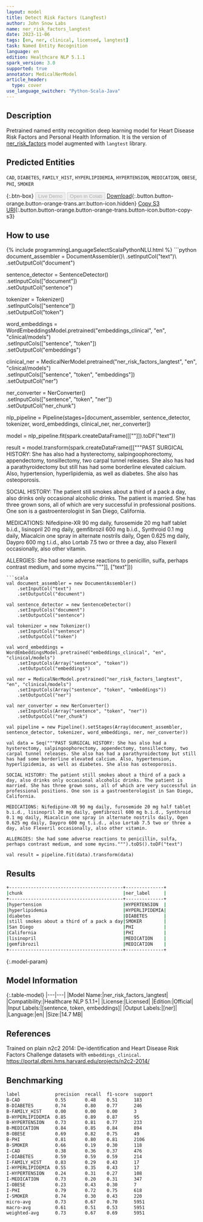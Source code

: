 ```yaml
---
layout: model
title: Detect Risk Factors (LangTest)
author: John Snow Labs
name: ner_risk_factors_langtest
date: 2023-11-06
tags: [en, ner, clinical, licensed, langtest]
task: Named Entity Recognition
language: en
edition: Healthcare NLP 5.1.1
spark_version: 3.0
supported: true
annotator: MedicalNerModel
article_header:
  type: cover
use_language_switcher: "Python-Scala-Java"
---
```


## Description

Pretrained named entity recognition deep learning model for Heart Disease Risk Factors and Personal Health Information. It is the version of [ner_risk_factors](https://nlp.johnsnowlabs.com/2021/03/31/ner_risk_factors_en.html) model augmented with `langtest` library.

## Predicted Entities

`CAD`, `DIABETES`, `FAMILY_HIST`, `HYPERLIPIDEMIA`, `HYPERTENSION`, `MEDICATION`, `OBESE`, `PHI`, `SMOKER`

{:.btn-box}
<button class="button button-orange" disabled>Live Demo</button>
<button class="button button-orange" disabled>Open in Colab</button>
[Download](https://s3.amazonaws.com/auxdata.johnsnowlabs.com/clinical/models/ner_risk_factors_langtest_en_5.1.1_3.0_1699259077185.zip){:.button.button-orange.button-orange-trans.arr.button-icon.hidden}
[Copy S3 URI](s3://auxdata.johnsnowlabs.com/clinical/models/ner_risk_factors_langtest_en_5.1.1_3.0_1699259077185.zip){:.button.button-orange.button-orange-trans.button-icon.button-copy-s3}

## How to use



<div class="tabs-box" markdown="1">
{% include programmingLanguageSelectScalaPythonNLU.html %}
```python
document_assembler = DocumentAssembler()\
    .setInputCol("text")\
    .setOutputCol("document")
         
sentence_detector = SentenceDetector()\
    .setInputCols(["document"])\
    .setOutputCol("sentence")

tokenizer = Tokenizer()\
    .setInputCols(["sentence"])\
    .setOutputCol("token")

word_embeddings = WordEmbeddingsModel.pretrained("embeddings_clinical", "en", "clinical/models")\
    .setInputCols(["sentence", "token"])\
    .setOutputCol("embeddings")

clinical_ner = MedicalNerModel.pretrained("ner_risk_factors_langtest", "en", "clinical/models") \
    .setInputCols(["sentence", "token", "embeddings"]) \
    .setOutputCol("ner")

ner_converter = NerConverter()\
 	.setInputCols(["sentence", "token", "ner"])\
 	.setOutputCol("ner_chunk")

nlp_pipeline = Pipeline(stages=[document_assembler, sentence_detector, tokenizer, word_embeddings, clinical_ner, ner_converter])

model = nlp_pipeline.fit(spark.createDataFrame([[""]]).toDF("text"))

result = model.transform(spark.createDataFrame([["""PAST SURGICAL HISTORY: She has also had a hysterectomy, salpingoophorectomy, appendectomy, tonsillectomy, two carpal tunnel releases. She also has had a parathyroidectomy but still has had some borderline elevated calcium. Also, hypertension, hyperlipidemia, as well as diabetes. She also has osteoporosis.

SOCIAL HISTORY: The patient still smokes about a third of a pack a day, also drinks only occasional alcoholic drinks. The patient is married. She has three grown sons, all of which are very successful in professional positions. One son is a gastroenterologist in San Diego, California.

MEDICATIONS: Nifedipine-XR 90 mg daily, furosemide 20 mg half tablet b.i.d., lisinopril 20 mg daily, gemfibrozil 600 mg b.i.d., Synthroid 0.1 mg daily, Miacalcin one spray in alternate nostrils daily, Ogen 0.625 mg daily, Daypro 600 mg t.i.d., also Lortab 7.5 two or three a day, also Flexeril occasionally, also other vitamin.

ALLERGIES: She had some adverse reactions to penicillin, sulfa, perhaps contrast medium, and some mycins."""]], ["text"]))
```
```scala
val document_assembler = new DocumentAssembler()
    .setInputCol("text")
    .setOutputCol("document")
         
val sentence_detector = new SentenceDetector()
    .setInputCols("document")
    .setOutputCol("sentence")

val tokenizer = new Tokenizer()
    .setInputCols("sentence")
    .setOutputCol("token")

val word_embeddings = WordEmbeddingsModel.pretrained("embeddings_clinical", "en", "clinical/models")
    .setInputCols(Array("sentence", "token"))
    .setOutputCol("embeddings")

val ner = MedicalNerModel.pretrained("ner_risk_factors_langtest", "en", "clinical/models")
    .setInputCols(Array("sentence", "token", "embeddings"))
    .setOutputCol("ner")

val ner_converter = new NerConverter()
 	.setInputCols(Array("sentence", "token", "ner"))
 	.setOutputCol("ner_chunk")

val pipeline = new Pipeline().setStages(Array(document_assembler, sentence_detector, tokenizer, word_embeddings, ner, ner_converter))

val data = Seq("""PAST SURGICAL HISTORY: She has also had a hysterectomy, salpingoophorectomy, appendectomy, tonsillectomy, two carpal tunnel releases. She also has had a parathyroidectomy but still has had some borderline elevated calcium. Also, hypertension, hyperlipidemia, as well as diabetes. She also has osteoporosis.

SOCIAL HISTORY: The patient still smokes about a third of a pack a day, also drinks only occasional alcoholic drinks. The patient is married. She has three grown sons, all of which are very successful in professional positions. One son is a gastroenterologist in San Diego, California.

MEDICATIONS: Nifedipine-XR 90 mg daily, furosemide 20 mg half tablet b.i.d., lisinopril 20 mg daily, gemfibrozil 600 mg b.i.d., Synthroid 0.1 mg daily, Miacalcin one spray in alternate nostrils daily, Ogen 0.625 mg daily, Daypro 600 mg t.i.d., also Lortab 7.5 two or three a day, also Flexeril occasionally, also other vitamin.

ALLERGIES: She had some adverse reactions to penicillin, sulfa, perhaps contrast medium, and some mycins.""").toDS().toDF("text")

val result = pipeline.fit(data).transform(data)
```
</div>

## Results

```bash
+------------------------------------------+--------------+
|chunk                                     |ner_label     |
+------------------------------------------+--------------+
|hypertension                              |HYPERTENSION  |
|hyperlipidemia                            |HYPERLIPIDEMIA|
|diabetes                                  |DIABETES      |
|still smokes about a third of a pack a day|SMOKER        |
|San Diego                                 |PHI           |
|California                                |PHI           |
|lisinopril                                |MEDICATION    |
|gemfibrozil                               |MEDICATION    |
+------------------------------------------+--------------+
```

{:.model-param}
## Model Information

{:.table-model}
|---|---|
|Model Name:|ner_risk_factors_langtest|
|Compatibility:|Healthcare NLP 5.1.1+|
|License:|Licensed|
|Edition:|Official|
|Input Labels:|[sentence, token, embeddings]|
|Output Labels:|[ner]|
|Language:|en|
|Size:|14.7 MB|

## References

Trained on plain n2c2 2014: De-identification and Heart Disease Risk Factors Challenge datasets with `embeddings_clinical`. https://portal.dbmi.hms.harvard.edu/projects/n2c2-2014/

## Benchmarking

```bash
label             precision  recall  f1-score  support 
B-CAD             0.55       0.48    0.51      183     
B-DIABETES        0.74       0.80    0.77      246     
B-FAMILY_HIST     0.00       0.00    0.00      3       
B-HYPERLIPIDEMIA  0.85       0.89    0.87      95      
B-HYPERTENSION    0.73       0.81    0.77      233     
B-MEDICATION      0.84       0.85    0.84      894     
B-OBESE           0.69       0.82    0.75      49      
B-PHI             0.81       0.80    0.81      2106    
B-SMOKER          0.66       0.19    0.30      118     
I-CAD             0.38       0.36    0.37      476     
I-DIABETES        0.59       0.59    0.59      214     
I-FAMILY_HIST     0.83       0.29    0.43      17      
I-HYPERLIPIDEMIA  0.55       0.35    0.43      17      
I-HYPERTENSION    0.24       0.31    0.27      108     
I-MEDICATION      0.73       0.20    0.31      347     
I-OBESE           0.23       0.43    0.30      7       
I-PHI             0.79       0.72    0.75      618     
I-SMOKER          0.74       0.30    0.43      220     
micro-avg         0.73       0.67    0.70      5951    
macro-avg         0.61       0.51    0.53      5951    
weighted-avg      0.73       0.67    0.69      5951   
```